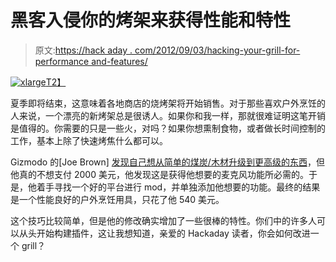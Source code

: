 # 黑客入侵你的烤架来获得性能和特性

> 原文:[https://hack aday . com/2012/09/03/hacking-your-grill-for-performance and-features/](https://hackaday.com/2012/09/03/hacking-your-grill-for-performance-and-features/)

[![](../Images/0c7ce07160cb0ae69a2a7eaa3582ae4a.png "xlarge")T2】](http://hackaday.com/wp-content/uploads/2012/09/xlarge.jpg)

夏季即将结束，这意味着各地商店的烧烤架将开始销售。对于那些喜欢户外烹饪的人来说，一个漂亮的新烤架总是很诱人。如果你和我一样，那就很难证明这笔开销是值得的。你需要的只是一些火，对吗？如果你想熏制食物，或者做长时间控制的工作，基本上除了快速烤焦什么都可以。

Gizmodo 的[Joe Brown] [发现自己想从简单的煤炭/木材升级到更高级的东西](http://gizmodo.com/5923283/how-i-got-at-least-2000-worth-of-grill-for-540)，但他真的不想支付 2000 美元，他发现这是获得他想要的麦克风功能所必需的。于是，他着手寻找一个好的平台进行 mod，并单独添加他想要的功能。最终的结果是一个性能良好的户外烹饪用具，只花了他 540 美元。

这个技巧比较简单，但是他的修改确实增加了一些很棒的特性。你们中的许多人可以从头开始构建插件，这让我想知道，亲爱的 Hackaday 读者，你会如何改进一个 grill？